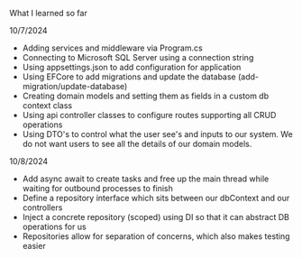 What I learned so far

10/7/2024

- Adding services and middleware via Program.cs
- Connecting to Microsoft SQL Server using a connection string
- Using appsettings.json to add configuration for application
- Using EFCore to add migrations and update the database (add-migration/update-database)
- Creating domain models and setting them as fields in a custom db context class
- Using api controller classes to configure routes supporting all CRUD operations
- Using DTO's to control what the user see's and inputs to our system. We do not want users to see all the details of our domain models.

10/8/2024

- Add async await to create tasks and free up the main thread while waiting for outbound processes to finish
- Define a repository interface which sits between our dbContext and our controllers
- Inject a concrete repository (scoped) using DI so that it can abstract DB operations for us
- Repositories allow for separation of concerns, which also makes testing easier 
